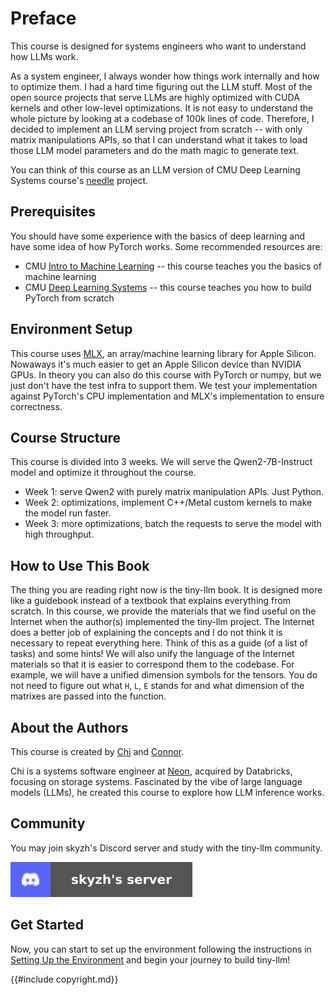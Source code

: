 # Preface

This course is designed for systems engineers who want to understand how LLMs work.

As a system engineer, I always wonder how things work internally and how to optimize them. I had a hard time figuring out
the LLM stuff. Most of the open source projects that serve LLMs are highly optimized with CUDA kernels and other low-level
optimizations. It is not easy to understand the whole picture by looking at a codebase of 100k lines of code. Therefore, I
decided to implement an LLM serving project from scratch -- with only matrix manipulations APIs, so that I can understand
what it takes to load those LLM model parameters and do the math magic to generate text.

You can think of this course as an LLM version of CMU Deep Learning Systems course's [needle](https://github.com/dlsyscourse/hw1/tree/main/python/needle) project.

## Prerequisites

You should have some experience with the basics of deep learning and have some idea of how PyTorch works. Some recommended
resources are:

- CMU [Intro to Machine Learning](https://www.cs.cmu.edu/~mgormley/courses/10601/) -- this course teaches you the basics of machine learning
- CMU [Deep Learning Systems](https://dlsyscourse.org) -- this course teaches you how to build PyTorch from scratch

## Environment Setup

This course uses [MLX](https://github.com/ml-explore/mlx), an array/machine learning library for Apple Silicon. Nowaways
it's much easier to get an Apple Silicon device than NVIDIA GPUs. In theory you can also do this course with PyTorch or
numpy, but we just don't have the test infra to support them. We test your implementation against PyTorch's CPU implementation
and MLX's implementation to ensure correctness.

## Course Structure

This course is divided into 3 weeks. We will serve the Qwen2-7B-Instruct model and optimize it throughout the course.

* Week 1: serve Qwen2 with purely matrix manipulation APIs. Just Python.
* Week 2: optimizations, implement C++/Metal custom kernels to make the model run faster.
* Week 3: more optimizations, batch the requests to serve the model with high throughput.

## How to Use This Book

The thing you are reading right now is the tiny-llm book. It is designed more like a guidebook instead of a textbook
that explains everything from scratch. In this course, we provide the materials that we find useful on the Internet
when the author(s) implemented the tiny-llm project. The Internet does a better job of explaining the concepts and I
do not think it is necessary to repeat everything here. Think of this as a guide (of a list of tasks) and some hints!
We will also unify the language of the Internet materials so that it is easier to correspond them to the codebase.
For example, we will have a unified dimension symbols for the tensors. You do not need to figure out what `H`, `L`, `E`
stands for and what dimension of the matrixes are passed into the function.

## About the Authors

This course is created by [Chi](https://github.com/skyzh) and [Connor](https://github.com/Connor1996).

Chi is a systems software engineer at [Neon](https://neon.tech), acquired by Databricks, focusing on storage systems.
Fascinated by the vibe of large language models (LLMs), he created this course to explore how LLM inference works.

## Community

You may join skyzh's Discord server and study with the tiny-llm community.

[![Join skyzh's Discord Server](discord-badge.svg)](https://skyzh.dev/join/discord)

## Get Started

Now, you can start to set up the environment following the instructions in [Setting Up the Environment](./setup.md) and
begin your journey to build tiny-llm!

{{#include copyright.md}}
